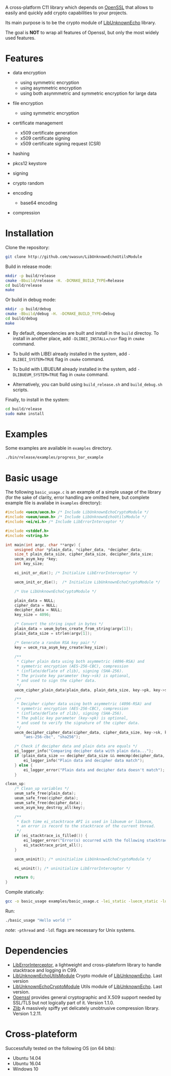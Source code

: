 A cross-platform C11 library which depends on [OpenSSL](https://github.com/openssl/openssl) that allows to easily and quickly add crypto capabilities to your projects.

Its main purpose is to be the crypto module of [LibUnknownEcho](https://github.com/swasun/LibUnknownEcho) library.

The goal is **NOT** to wrap all features of Openssl, but only the most widely used features.

# Features

* data encryption
  * using symmetric encryption
  * using asymmetric encryption
  * using both asynmmetric and symmetric encryption for large data

* file encryption
  * using symmetric encryption

* certificate management
  * x509 certificate generation
  * x509 certificate signing
  * x509 certificate signing request (CSR)

* hashing

* pkcs12 keystore

* signing

* crypto random

* encoding
  * base64 encoding

* compression

# Installation

Clone the repository:
```bash
git clone http://github.com/swasun/LibUnknownEchoUtilsModule
```

Build in release mode:
```bash
mkdir -p build/release
cmake -Bbuild/release -H. -DCMAKE_BUILD_TYPE=Release
cd build/release
make
```

Or build in debug mode:
```bash
mkdir -p build/debug
cmake -Bbuild/debug -H. -DCMAKE_BUILD_TYPE=Debug
cd build/debug
make
```

* By default, dependencies are built and install in the `build` directoy.
To install in another place, add `-DLIBEI_INSTALL=/usr` flag in `cmake` command.

* To build with LIBEI already installed in the system, add `-DLIBEI_SYSTEM=TRUE` flag in `cmake` command.

* To build with LIBUEUM already installed in the system, add `-DLIBUEUM_SYSTEM=TRUE` flag in `cmake` command.

* Alternatively, you can build using `build_release.sh` and `build_debug.sh` scripts.

Finally, to install in the system:
```bash
cd build/release
sudo make install
```

# Examples

Some examples are available in `examples` directory.

```bash
./bin/release/examples/progress_bar_example
```

# Basic usage

The following `basic_usage.c` is an example of a simple usage of the library (for the sake of clarity, error handling are omitted here, but complete example file is availabe in ̀`examples` directory):
```c
#include <uecm/uecm.h> /* Include LibUnknownEchoCryptoModule */
#include <ueum/ueum.h> /* Include LibUnknownEchoUtilsModule */
#include <ei/ei.h> /* Include LibErrorInterceptor */

#include <stddef.h>
#include <string.h>

int main(int argc, char **argv) {
    unsigned char *plain_data, *cipher_data, *decipher_data;
    size_t plain_data_size, cipher_data_size, decipher_data_size;
    uecm_asym_key *key;
    int key_size;

    ei_init_or_die(); /* Initialize LibErrorInterceptor */

    uecm_init_or_die();  /* Initialize LibUnknownEchoCryptoModule */

    /* Use LibUnknownEchoCryptoModule */

    plain_data = NULL;
    cipher_data = NULL;
    decipher_data = NULL;
    key_size = 4096;

    /* Convert the string input in bytes */
    plain_data = ueum_bytes_create_from_string(argv[1]);
    plain_data_size = strlen(argv[1]);

    /* Generate a random RSA key pair */
    key = uecm_rsa_asym_key_create(key_size);
    
    /**
     * Cipher plain data using both asymmetric (4096-RSA) and
     * symmetric encryption (AES-256-CBC), compression
     * (inflate/deflate of zlib), signing (SHA-256).
     * The private key parameter (key->sk) is optional,
     * and used to sign the cipher data.
     */ 
    uecm_cipher_plain_data(plain_data, plain_data_size, key->pk, key->sk, &cipher_data, &cipher_data_size, "aes-256-cbc", "sha256");

    /**
     * Decipher cipher data using both asymmetric (4096-RSA) and
     * symmetric encryption (AES-256-CBC), compression
     * (inflate/deflate of zlib), signing (SHA-256).
     * The public key parameter (key->pk) is optional,
     * and used to verify the signature of the cipher data.
     */
    uecm_decipher_cipher_data(cipher_data, cipher_data_size, key->sk, key->pk, &decipher_data, &decipher_data_size,
        "aes-256-cbc", "sha256");

    /* Check if decipher data and plain data are equals */
    ei_logger_info("Comparing decipher data with plain data...");
    if (plain_data_size == decipher_data_size && memcmp(decipher_data, plain_data, plain_data_size) == 0) {
        ei_logger_info("Plain data and decipher data match");
    } else {
        ei_logger_error("Plain data and decipher data doesn't match");
    }

clean_up:
    /* Clean_up variables */
    ueum_safe_free(plain_data);
    ueum_safe_free(cipher_data);
    ueum_safe_free(decipher_data);
    uecm_asym_key_destroy_all(key);

    /**
     * Each time ei_stacktrace API is used in libueum or libuecm,
     * an error is record to the stacktrace of the current thread.
     */
    if (ei_stacktrace_is_filled()) {
        ei_logger_error("Error(s) occurred with the following stacktrace(s):");
        ei_stacktrace_print_all();
    }

    uecm_uninit(); /* uninitialize LibUnknownEchoCryptoModule */

    ei_uninit(); /* uninitialize LibErrorInterceptor */

    return 0;
}
```

Compile statically:
```bash
gcc -o basic_usage examples/basic_usage.c -lei_static -luecm_static -lueum_static -pthread lib/openssl/lib/libssl.a lib/openssl/lib/libcrypto.a lib/zlib/lib/libz.a -ldl
```

Run:
```bash
./basic_usage "Hello world !"
```

*note*: `-pthread` and `-ldl` flags are necessary for Unix systems.

# Dependencies
* [LibErrorInterceptor](https://github.com/swasun/LibErrorInterceptor), a lightweight and cross-plateform library to handle stacktrace and logging in C99.
* [LibUnknownEchoUtilsModule](https://github.com/swasun/LibUnknownEchoUtilsModule) Crypto module of [LibUnknownEcho](https://github.com/swasun/LibUnknownEcho). Last version
* [LibUnknownEchoCryptoModule](https://github.com/swasun/LibUnknownEchoCryptoModule) Utils module of [LibUnknownEcho](https://github.com/swasun/LibUnknownEcho). Last version.
* [Openssl](https://github.com/openssl/openssl) provides general cryptographic and X.509 support needed by SSL/TLS but
	not logically part of it. Version 1.1.0.
* [Zlib](https://github.com/madler/zlib) A massively spiffy yet delicately unobtrusive compression library. Version 1.2.11.

# Cross-plateform

Successfully tested on the following OS (on 64 bits):
* Ubuntu 14.04
* Ubuntu 16.04
* Windows 10